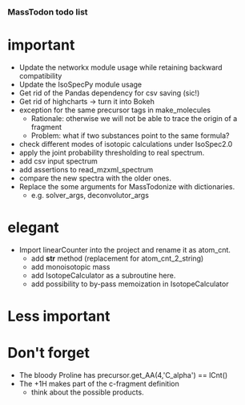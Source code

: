 ### MassTodon todo list

# important
* Update the networkx module usage while retaining backward compatibility
* Update the IsoSpecPy module usage
* Get rid of the Pandas dependency for csv saving (sic!)
* Get rid of highcharts -> turn it into Bokeh
* exception for the same precursor tags in make_molecules
    * Rationale: otherwise we will not be able to trace the origin of a fragment
    * Problem: what if two substances point to the same formula?
* check different modes of isotopic calculations under IsoSpec2.0
* apply the joint probability thresholding to real spectrum.
* add csv input spectrum
* add assertions to read_mzxml_spectrum
* compare the new spectra with the older ones.
* Replace the some arguments for MassTodonize with dictionaries.
    * e.g. solver_args, deconvolutor_args

# elegant
* Import linearCounter into the project and rename it as atom_cnt.
    * add __str__ method (replacement for atom_cnt_2_string)
    * add monoisotopic mass
    * add IsotopeCalculator as a subroutine here.
    * add possibility to by-pass memoization in IsotopeCalculator

# Less important


# Don't forget
* The bloody Proline has precursor.get_AA(4,'C_alpha') == lCnt()
* The +1H makes part of the c-fragment definition
    * think about the possible products.
